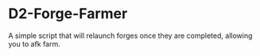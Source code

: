 # D2-Forge-Farmer
A simple script that will relaunch forges once they are completed, allowing you to afk farm.
